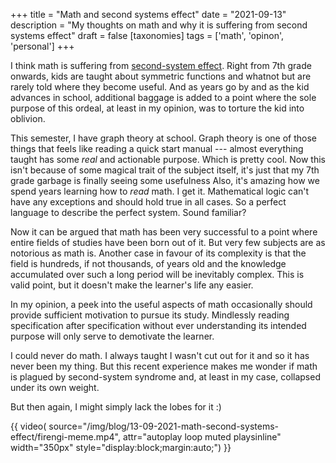+++
title = "Math and second systems effect"
date = "2021-09-13"
description = "My thoughts on math and why it is suffering from second systems effect"
draft = false
[taxonomies]
tags = ['math', 'opinon', 'personal']
+++

I think math is suffering from [second-system
effect](https://en.wikipedia.org/wiki/Second-system_effect). Right from
7th grade onwards, kids are taught about symmetric functions and whatnot but
are rarely told where they become useful. And as years go by and
as the kid advances in school, additional baggage is added to a
point where the sole purpose of this ordeal, at least in my opinion, was to torture
the kid into oblivion. 

This semester, I have graph theory at school. Graph theory is one of
those things that feels like reading a quick start manual --- almost
everything taught has some _real_ and actionable purpose. Which is
pretty cool. Now this isn't because of some magical trait of the subject
itself, it's just that my 7th grade garbage is finally seeing some
usefulness Also, it's amazing how we spend years learning how to _read_
math. I get it. Mathematical logic can't have any exceptions and should
hold true in all cases. So a perfect language to describe the perfect
system. Sound familiar?

Now it can be argued that math has been very successful to a point where
entire fields of studies have been born out of it. But very few subjects
are as notorious as math is. Another case in favour of its complexity
is that the field is hundreds, if not thousands, of years old and the
knowledge accumulated over such a long period will be inevitably
complex. This is valid point, but it doesn't make the learner's life any
easier. 

In my opinion, a peek into the useful aspects of math occasionally
should provide sufficient motivation to pursue its study. Mindlessly
reading specification after specification without ever understanding its
intended purpose will only serve to demotivate the learner.

I could never do math. I always taught I wasn't cut out for it and so it
has never been my thing. But this recent experience makes me wonder if
math is plagued by second-system syndrome and, at least in my case,
collapsed under its own weight.

But then again, I might simply lack the lobes for it :)

{{ video(
		source="/img/blog/13-09-2021-math-second-systems-effect/firengi-meme.mp4", 
		attr="autoplay loop muted playsinline" 
		width="350px" 
		style="display:block;margin:auto;")
}}
